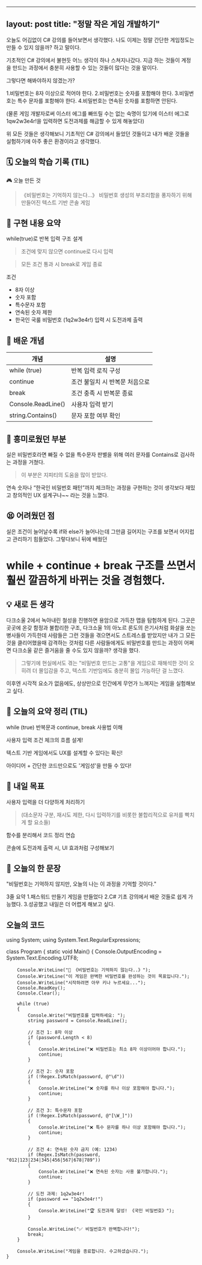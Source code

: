 
---
layout: post
title: "정말 작은 게임 개발하기"
---

오늘도 어김없이 C# 강의를 들어보면서 생각했다.
나도 이제는 정말 간단한 게임정도는 만들 수 있지 않을까? 하고 말이다.

기초적인 C# 강의에서 불현듯 어느 생각이 하나 스쳐지나갔다.
지금 하는 것들이 계정을 만드는 과정에서 충분히 사용할 수 있는 것들이 많다는 것을 말이다.

그렇다면 해봐야하지 않겠는가?

1.비밀번호는 8자 이상으로 적어야 한다.
2.비밀번호는 숫자를 포함해야 한다.
3.비밀번호는 특수 문자를 포함해야 한다.
4.비밀번호는 연속된 숫자를 포함하면 안된다.

(물론 게임 개발자로써 이스터 에그를 빠뜨릴 수는 없는 숙명이 있기에 이스터 에그로 1qw2w3e4r!을 입력하면 도전과제를 해금할 수 있게 해놓았다)

위 모든 것들은 생각해보니 기초적인 C# 강의에서 들었던 것들이고 내가 배운 것들을 실험하기에 아주 좋은 환경이라고 생각했다.

## 🗓️ 오늘의 학습 기록 (TIL)
🎮 오늘 만든 것
  >《비밀번호는 기억하지 않는다...》 비밀번호 생성의 부조리함을 풍자하기 위해 만들어진 텍스트 기반 콘솔 게임

## 🔧 구현 내용 요약
while(true)로 반복 입력 구조 설계

  >조건에 맞지 않으면 continue로 다시 입력

  >모든 조건 통과 시 break로 게임 종료

조건
- 8자 이상
- 숫자 포함
- 특수문자 포함
- 연속된 숫자 제한
- 한국인 국룰 비밀번호 (1q2w3e4r!) 입력 시 도전과제 출력

## 🧠 배운 개념
| 개념              | 설명                            |
|-------------------|---------------------------------|
| while (true)      | 반복 입력 로직 구성              |
| continue          | 조건 불일치 시 반복문 처음으로   |
| break             | 조건 충족 시 반복문 종료         |
| Console.ReadLine()| 사용자 입력 받기                 |
| string.Contains() | 문자 포함 여부 확인              |

## 🧩 흥미로웠던 부분
실은 비밀번호라면 빠질 수 없을 특수문자 판별을 위해 여러 문자를 Contains로 검사하는 과정을 거쳤다.
  >이 부분은 지피티의 도움을 많이 받았다.

연속 숫자나 “한국인 비밀번호 패턴”까지 체크하는 과정을 구현하는 것이 생각보다 재밌고 창의적인 UX 설계구나~~ 라는 것을 느꼈다.

## 😫 어려웠던 점

실은 조건이 늘어날수록 if와 else가 늘어나는데 그만큼 길어지는 구조를 보면서 어지럽고 관리하기 힘들었다.
그렇다보니 뒤에 배웠던 
# while + continue + break 구조를 쓰면서 훨씬 깔끔하게 바뀌는 것을 경험했다.

## 💡 새로 든 생각
다크소울 2에서 녹아내린 철성을 진행하면 용암으로 가득찬 맵을 탐험하게 된다.
그곳은 곳곳에 온갖 함정과 불합리한 구조, 다크소울 1의 아노르 론도의 은기사처럼 화살을 쏘는 병사들이 가득한데
사람들은 그런 것들을 겪으면서도 스트레스를 받았지만 내가 그 모든 것을 클리어했을때 감격하는 것처럼
다른 사람들에게도 비밀번호를 만드는 과정이 어쩌면 다크소울 같은 즐거움을 줄 수도 있지 않을까? 생각을 했다.

  >그렇기에 현실에서도 겪는 "비밀번호 만드는 고통"을 게임으로 재해석한 것이 오히려 더 몰입감을 주고, 텍스트 기반임에도 충분히 몰입 가능하단 걸 느꼈다.

이후엔 시각적 요소가 없음에도, 상상만으로 인간에게 무언가 느껴지는 게임을 실험해보고 싶다.

## 🧠 오늘의 요약 정리 (TIL)
while (true) 반복문과 continue, break 사용법 이해

사용자 입력 조건 체크의 흐름 설계!

텍스트 기반 게임에서도 UX를 설계할 수 있다는 확신!

아이디어 + 간단한 코드만으로도 '게임성'을 만들 수 있다!

## 🎯 내일 목표
사용자 입력을 더 다양하게 처리하기 
  >(대소문자 구분, 재시도 제한, 다시 입력하기를 비롯한 불합리적으로 유저를 빡치게 할 요소들)

함수를 분리해서 코드 정리 연습

콘솔에 도전과제 출력 시, UI 효과처럼 구성해보기

## 📓 오늘의 한 문장
"비밀번호는 기억하지 않지만, 오늘의 나는 이 과정을 기억할 것이다."

3줄 요약
1.패스워드 만들기 게임을 만들었다
2.C# 기초 강의에서 배운 것들로 쉽게 가능했다.
3.성공했고 내일은 더 어렵게 해보고 싶다.

## 오늘의 코드

using System;
using System.Text.RegularExpressions;

class Program
{
    static void Main()
    {
        Console.OutputEncoding = System.Text.Encoding.UTF8;

        Console.WriteLine("🔐 《비밀번호는 기억하지 않는다..》");
        Console.WriteLine("이 게임은 완벽한 비밀번호를 완성하는 것이 목표입니다.");
        Console.WriteLine("시작하려면 아무 키나 누르세요...");
        Console.ReadKey();
        Console.Clear();

        while (true)
        {
            Console.Write("비밀번호를 입력하세요: ");
            string password = Console.ReadLine();

            // 조건 1: 8자 이상
            if (password.Length < 8)
            {
                Console.WriteLine("❌ 비밀번호는 최소 8자 이상이어야 합니다.");
                continue;
            }

            // 조건 2: 숫자 포함
            if (!Regex.IsMatch(password, @"\d"))
            {
                Console.WriteLine("❌ 숫자를 하나 이상 포함해야 합니다.");
                continue;
            }

            // 조건 3: 특수문자 포함
            if (!Regex.IsMatch(password, @"[\W_]"))
            {
                Console.WriteLine("❌ 특수 문자를 하나 이상 포함해야 합니다.");
                continue;
            }

            // 조건 4: 연속된 숫자 금지 (예: 1234)
            if (Regex.IsMatch(password, "012|123|234|345|456|567|678|789"))
            {
                Console.WriteLine("❌ 연속된 숫자는 사용 불가합니다.");
                continue;
            }

            // 도전 과제: 1q2w3e4r!
            if (password == "1q2w3e4r!")
            {
                Console.WriteLine("🏆 도전과제 달성! 《국민 비밀번호》");
            }

            Console.WriteLine("✅ 비밀번호가 완벽합니다!");
            break;
        }

        Console.WriteLine("게임을 종료합니다. 수고하셨습니다.");
    }
